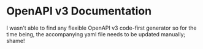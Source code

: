 # OpenAPI v3 Documentation

I wasn't able to find any flexible OpenAPI v3 code-first generator so for the time being, the accompanying yaml file needs to be updated manually; shame!
